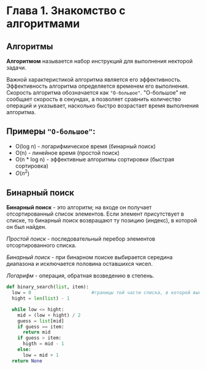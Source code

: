 # Глава 1. Знакомство с алгоритмами

## Алгоритмы

**Алгоритмом** называется набор инструкций для выполнения некторой задачи.

Важной характеристикой алгоритма является его эффективность. Эффективность алгоритма определяется временем его выполнения. Скорость алгоритма обозначается как `"О-большое"`. "О-большое" не сообщает скорость в секундах, а позволяет сравнить количество операций и указывает, насколько быстро возрастает время выполнения алгоритма. 

## Примеры `"О-большое"`:
* O(log n) - логарифмическое время (бинарный поиск)
* O(n) - линейное время (простой поиск)
* O(n * log n) - эффективные алгоритмы сортировки (быстрая сортировка)
* $O(n^2$)

## Бинарный поиск

**Бинарный поиск** - это алгоритм; на входе он получает отсортированный список элементов. Если элемент присутствует в списке, то бинарный поиск возвращают ту позицию (индекс), в которой он был найден.

_Простой поиск_ - последовательный перебор элементов отсортированного списка. 

_Бинарный поиск_ - при бинарном поиске выбирается середина диапазона и исключается половина оставшихся чисел. 

_Логарифм_ - операция, обратная возведению в степень.

```python
def binary_search(list, item):
  low = 0                      #границы той части списка, в которой выполняется поиск
  hight = len(list) - 1

  while low <= hight:
    mid = (low + hight) / 2
    guess = list[mid]
    if guess == item:
      return mid
    if guess > item:
      higth = mid - 1
    else:
      low = mid + 1
  return None
```


